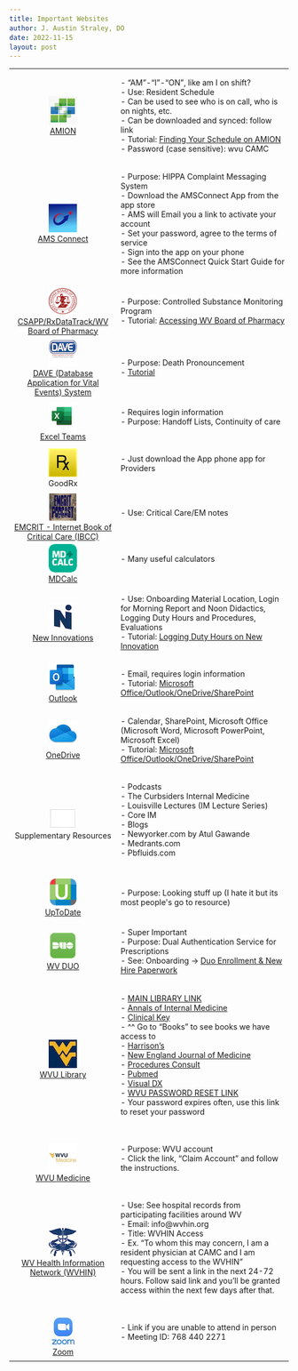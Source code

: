 ```yaml
---
title: Important Websites
author: J. Austin Straley, DO
date: 2022-11-15
layout: post
---
```


<html lang="en" >
  <meta charset="utf-8">
  <meta name="viewport" content="width=device-width, initial-scale=1">
  <body>
  <table>
    <tr>
        <td style="text-align: center;"><img src="https://github.com/jzstraley/jzstraley.github.io/blob/master/assets/internguide/amionapppic.png?raw=true" alt="AMION"><br>
        <a href="https://www.amion.com/cgi-bin/ocs">AMION</a>
        </td>
        <td><p>
            - “AM”-“I”-“ON”, like am I on shift?<br>
            - Use: Resident Schedule<br>
            - Can be used to see who is on call, who is on nights, etc.<br>
            - Can be downloaded and synced: follow link<br>
            - Tutorial: <a href="https://youtu.be/hWwKKWS5No0">Finding Your Schedule on AMION</a><br>
            - Password (case sensitive): wvu CAMC
            <br></p></td>
    </tr>
    <tr>
        <td style="text-align: center;"><img src="https://github.com/jzstraley/jzstraley.github.io/blob/master/assets/internguide/amsapppic.png?raw=true" alt="AMS Connect"><br>
        <a href="https://account.amsconnectapp.com/login">AMS Connect</a>
        </td>
        <td><p>
            - Purpose: HIPPA Complaint Messaging System<br>
            - Download the AMSConnect App from the app store<br>
            - AMS will Email you a link to activate your account<br>
                - Set your password, agree to the terms of service<br>
            - Sign into the app on your phone<br>
            - See the AMSConnect Quick Start Guide for more information
            <br></p></td>
    </tr>
    <tr>
        <td style="text-align: center;"><img src="https://github.com/jzstraley/jzstraley.github.io/blob/master/assets/internguide/wvbopapppic.png?raw=true" alt="WVBOP"><br>
        <a href="https://www.csappwv.com/Account/Login.aspx?ReturnUrl=%2f">CSAPP/RxDataTrack/WV Board of Pharmacy</a>
        </td>
        <td><p>
            - Purpose: Controlled Substance Monitoring Program<br>
            - Tutorial: <a href="https://youtu.be/PkuhbUnTKi4">Accessing WV Board of Pharmacy</a>
            <br></p></td>
    </tr>
    <tr>
        <td style="text-align: center;"><img src="https://github.com/jzstraley/jzstraley.github.io/blob/master/assets/internguide/daveapppic.png?raw=true" alt="DAVE"><br>
        <a href="https://davewv.vitalchek.com/web/Logon.aspx">DAVE (Database Application for Vital Events) System</a>
        </td>
        <td><p>
            - Purpose: Death Pronouncement<br>
            - <a href="https://sites.google.com/wv.gov/davetraining/home">Tutorial</a>
            <br></p></td>
    </tr>
    <tr>
        <td style="text-align: center;"><img src="https://github.com/jzstraley/jzstraley.github.io/blob/master/assets/internguide/excelapppic.jpeg?raw=true" alt="Excel"><br>
        <a href="https://camcorg.sharepoint.com/:f:/r/sites/DPT_IAM_Internal_Medicine_Program_26296/Shared%20Documents/Med%20Service-ICU%20Team%20Lists?csf=1&web=1&e=4v9oTJ">Excel Teams</a>
        </td>
        <td><p>
            - Requires login information<br>
            - Purpose: Handoff Lists, Continuity of care<br>
            <br></p></td>
    </tr>
    <tr>
        <td style="text-align: center;"><img src="https://github.com/jzstraley/jzstraley.github.io/blob/master/assets/internguide/goodrxapppic.png?raw=true" alt="GoodRx"><br>
        GoodRx
        </td>
        <td><p>
            - Just download the App phone app for Providers<br>
            <br></p></td>
    </tr>
    <tr>
        <td style="text-align: center;"><img src="https://github.com/jzstraley/jzstraley.github.io/blob/master/assets/internguide/emcritapppic.png?raw=true" alt="EMCRIT"><br>
        <a href="https://emcrit.org/ibcc/toc/">EMCRIT - Internet Book of Critical Care (IBCC)</a>
        </td>
        <td><p>
            - Use: Critical Care/EM notes<br>
            <br></p></td>
    </tr>
    <tr>
        <td style="text-align: center;"><img src="https://github.com/jzstraley/jzstraley.github.io/blob/master/assets/internguide/mdcalapppic.png?raw=true" alt="MDCalc"><br>
        <a href="https://www.mdcalc.com/">MDCalc</a>
        </td>
        <td><p>
            - Many useful calculators<br>
            <br></p></td>
    </tr>
    <tr>
        <td style="text-align: center;"><img src="https://github.com/jzstraley/jzstraley.github.io/blob/master/assets/internguide/newinnovapppic.png?raw=true" alt="New Innovations"><br>
        <a href="https://www.new-innov.com/login/Login.aspx">New Innovations</a>
        </td>
        <td><p>
            - Use: Onboarding Material Location, Login for Morning Report and Noon Didactics, Logging Duty Hours and Procedures, Evaluations<br>
            - Tutorial: <a href="https://youtu.be/dkpLhmxxwpU">Logging Duty Hours on New Innovation</a>
            <br></p></td>
    </tr>
    <tr>
        <td style="text-align: center;"><img src="https://github.com/jzstraley/jzstraley.github.io/blob/master/assets/internguide/outlookapppic.png?raw=true" alt="Outlook"><br>
        <a href="https://outlook.office.com/mail/">Outlook</a>
        </td>
        <td><p>
            - Email, requires login information <br>
            - Tutorial: <a href="https://youtu.be/p6yKzWvLs74">Microsoft Office/Outlook/OneDrive/SharePoint</a>
            <br></p></td>
    </tr>
    <tr>
        <td style="text-align: center;"><img src="https://github.com/jzstraley/jzstraley.github.io/blob/master/assets/internguide/onedriveapppic.jpeg?raw=true" alt="OneDrive"><br>
        <a href="https://login.microsoftonline.com/">OneDrive</a>
        </td>
        <td><p>
            - Calendar, SharePoint, Microsoft Office (Microsoft Word, Microsoft PowerPoint, Microsoft Excel)<br>
            - Tutorial: <a href="https://youtu.be/p6yKzWvLs74">Microsoft Office/Outlook/OneDrive/SharePoint</a>
            <br></p></td>
    </tr>
    <tr>
        <td style="text-align: center;"><img src="https://github.com/jzstraley/jzstraley.github.io/blob/master/assets/internguide/otherapppic.png?raw=true" alt="Supplementary Resources"><br>
        Supplementary Resources
        </td>
        <td><p>
            - Podcasts<br>
                - The Curbsiders Internal Medicine<br>
                - Louisville Lectures (IM Lecture Series)<br>
                - Core IM<br>
            - Blogs<br>
                - Newyorker.com by Atul Gawande<br>
                - Medrants.com<br>
                - Pbfluids.com<br>
            <br></p></td>
    </tr>
    <tr>
        <td style="text-align: center;"><img src="https://github.com/jzstraley/jzstraley.github.io/blob/master/assets/internguide/uptotdateapppic.png?raw=true" alt="UpToDate"><br>
        <a href="https://www.uptodate.com/login">UpToDate</a>
        </td>
        <td><p>
        - Purpose: Looking stuff up (I hate it but its most people's go to resource)
            <br></p></td>
    </tr>
    <tr>
        <td style="text-align: center;"><img src="https://github.com/jzstraley/jzstraley.github.io/blob/master/assets/internguide/duoapppic.png?raw=true" alt="Duo"><br>
        <a href="https://api-30013422.duosecurity.com/portal?code=21b4d5751036bfe5&akey=DA6CSOIIKNS6NKKMM3RG">WV DUO</a>
        </td>
        <td><p>
            - Super Important<br>
            - Purpose: Dual Authentication Service for Prescriptions<br>
            - See: Onboarding -> <a href="https://guide.duo.com/enrollment">Duo Enrollment & New Hire Paperwork</a>
            <br></p></td>
    </tr>
    <tr>
        <td style="text-align: center;"><img src="https://github.com/jzstraley/jzstraley.github.io/blob/master/assets/internguide/wvuapppic.jpeg?raw=true" alt="WVUlib"><br>
        <a href="https://login.www.libproxy.wvu.edu/login?qurl=https%3a%2f%2fwww.ncbi.nlm.nih.gov%2fpubmed%3fholding%3dwvuhsclib_fft_ndi%26otool%3dwvuhsclib">WVU Library</a>
        </td>
        <td><p>
            - <a href="https://login.www.libproxy.wvu.edu/menu">MAIN LIBRARY LINK</a><br>
            - <a href="https://annals-org.www.libproxy.wvu.edu/aim">Annals of Internal Medicine</a><br>
            - <a href="https://www-clinicalkey-com.www.libproxy.wvu.edu/#!/">Clinical Key</a><br>
                - ^^ Go to “Books” to see books we have access to<br>
            - <a href="https://lib.wvu.edu/databases/connect.php?1236803193=INVS">Harrison’s</a><br>
            - <a href="https://www-nejm-org.www.libproxy.wvu.edu/">New England Journal of Medicine</a><br>
            - <a href="https://www-clinicalkey-com.www.libproxy.wvu.edu/#!/browse/procedures">Procedures Consult</a><br>
            - <a href="https://login.www.libproxy.wvu.edu/login?qurl=https%3a%2f%2fwww.ncbi.nlm.nih.gov%2fpubmed%3fholding%3dwvuhsclib_fft_ndi%26otool%3dwvuhsclib">Pubmed</a><br>
            - <a href="https://lib.wvu.edu/databases/connect.php?1444228039=INVS">Visual DX</a><br>
            - <a href="https://login.wvu.edu/self-service">WVU PASSWORD RESET LINK</a><br>
                - Your password expires often, use this link to reset your password<br>
            <br></p></td>
    </tr>
    <tr>
        <td style="text-align: center;"><img src="https://github.com/jzstraley/jzstraley.github.io/blob/master/assets/internguide/wvumedapppic.jpeg?raw=true" alt="WVMED"><br>
        <a href="https://wvumedicine.org/login/">WVU Medicine</a>
        </td>
        <td><p>
            - Purpose: WVU account<br>
            - Click the link, “Claim Account” and follow the instructions.<br>
            <br></p></td>
    </tr>
    <tr>
        <td style="text-align: center;"><img src="https://github.com/jzstraley/jzstraley.github.io/blob/master/assets/internguide/wvhinapppic.png?raw=true" alt="WVHIN"><br>
        <a href="https://idp.crisphealth.org/#login">WV Health Information Network (WVHIN)</a>
        </td>
        <td><p>
            - Use: See hospital records from participating facilities around WV<br>
            - Email: info@wvhin.org<br>
            - Title: WVHIN Access<br>
                - Ex. “To whom this may concern, I am a resident physician at CAMC and I am requesting access to the WVHIN”<br>
            - You will be sent a link in the next 24-72 hours. Follow said link and you’ll be granted access within the next few days after that.<br>
            <br></p></td>
    </tr>
    <tr>
        <td style="text-align: center;"><img src="https://github.com/jzstraley/jzstraley.github.io/blob/master/assets/internguide/zoomapppic.jpeg?raw=true" alt="Zoom"><br>
        <a href="https://wvumdtv.zoom.us/j/7684402271?pwd=M3lnR25sY0lRaFIzTjFaZ1AveCtDQT09">Zoom</a>
        </td>
        <td><p>
            - Link if you are unable to attend in person<br>
            - Meeting ID: 768 440 2271<br>
            <br></p></td>
    </tr>
</table>